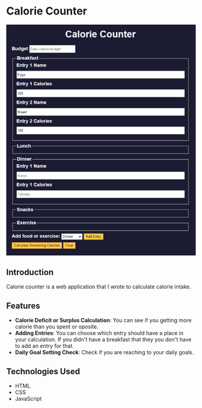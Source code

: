 # Calorie Counter

![CalorieCounterApp](https://raw.githubusercontent.com/dogaegeozden/CalorieCounterApp/main/screenshots/screenshot1.png)

## Introduction

Calorie counter is a web application that I wrote to calculate calorie intake.

## Features

- **Calorie Deficit or Surplus Calculation**: You can see if you getting more calorie than you spent or oposite. 
- **Adding Entries**: You can choose which entry should have a place in your calculation. If you didn't have a breakfast that they you don't have to add an entry for that.
- **Daily Goal Setting Check**: Check if you are reaching to your daily goals.

## Technologies Used

- HTML
- CSS
- JavaScript